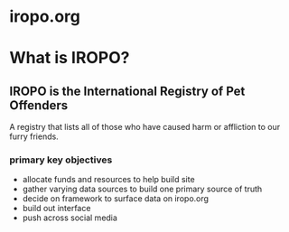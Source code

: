 # iropo.org

# What is IROPO?

## IROPO is the International Registry of Pet Offenders

A registry that lists all of those who have caused harm or affliction to our furry friends.

### primary key objectives

- allocate funds and resources to help build site
- gather varying data sources to build one primary source of truth
- decide on framework to surface data on iropo.org
- build out interface 
- push across social media
